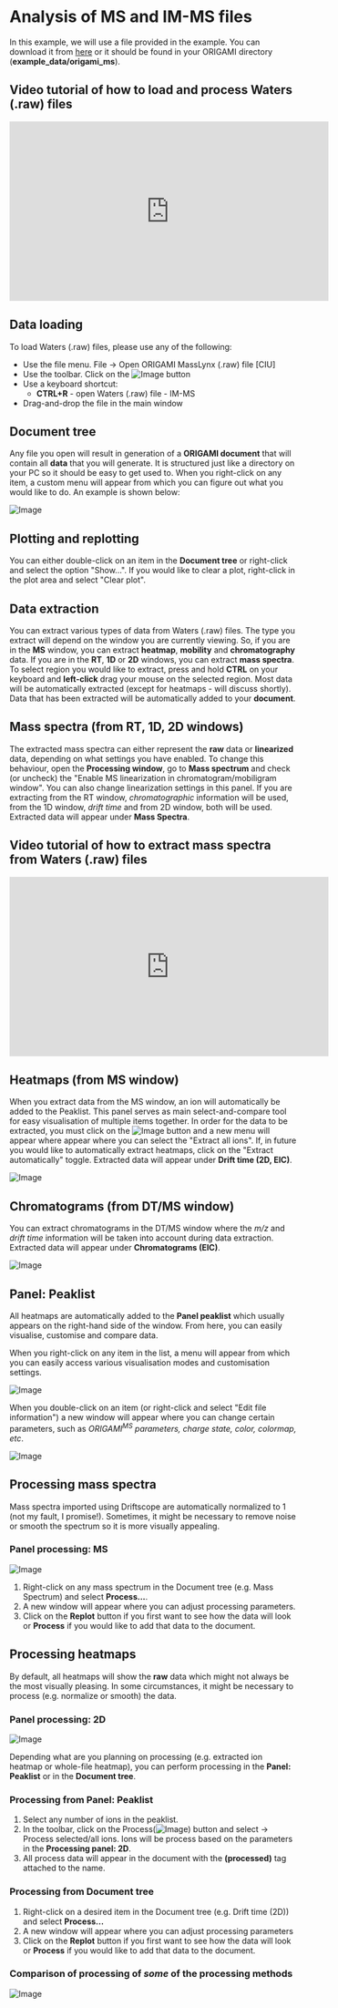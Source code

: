 # Analysis of MS and IM-MS files

In this example, we will use a file provided in the example. You can download it from [here](../example-files/ORIGAMI_ConA_z20.raw.zip) or it should be found in your ORIGAMI directory (**example_data/origami_ms**).

## Video tutorial of how to load and process Waters (.raw) files

<iframe width="560" height="315" src="https://www.youtube.com/embed/nK7JO2zwDz4" frameborder="0" allow="accelerometer; autoplay; encrypted-media; gyroscope; picture-in-picture" allowfullscreen></iframe>

## Data loading

To load Waters (.raw) files, please use any of the following:

* Use the file menu. File -> Open ORIGAMI MassLynx (.raw) file [CIU]
* Use the toolbar. Click on the ![Image](img/origami-data-icon.png) button
* Use a keyboard shortcut:
  * **CTRL+R** - open Waters (.raw) file - IM-MS
* Drag-and-drop the file in the main window

## Document tree

Any file you open will result in generation of a **ORIGAMI document** that will contain all **data** that you will generate. It is structured just like a directory on your PC so it should be easy to get used to. When you right-click on any item, a custom menu will appear from which you can figure out what you would like to do. An example is shown below:

![Image](img/document-tree.png)

## Plotting and replotting

You can either double-click on an item in the **Document tree** or right-click and select the option "Show...". If you would like to clear a plot, right-click in the plot area and select "Clear plot".

## Data extraction

You can extract various types of data from Waters (.raw) files. The type you extract will depend on the window you are currently viewing. So, if you are in the **MS** window, you can extract **heatmap**, **mobility** and **chromatography** data. If you are in the **RT**, **1D** or **2D** windows, you can extract **mass spectra**. To select region you would like to extract, press and hold **CTRL** on your keyboard and **left-click** drag your mouse on the selected region. Most data will be automatically extracted (except for heatmaps - will discuss shortly). Data that has been extracted will be automatically added to your **document**.

## Mass spectra (from RT, 1D, 2D windows)

The extracted mass spectra can either represent the **raw** data or **linearized** data, depending on what settings you have enabled. To change this behaviour, open the **Processing window**, go to **Mass spectrum** and check (or uncheck) the "Enable MS linearization in chromatogram/mobiligram window". You can also change linearization settings in this panel. If you are extracting from the RT window, *chromatographic* information will be used, from the 1D window, *drift time* and from 2D window, both will be used. Extracted data will appear under **Mass Spectra**.

## Video tutorial of how to extract mass spectra from Waters (.raw) files

<iframe width="560" height="315" src="https://www.youtube.com/embed/QyiAhztgf_M" frameborder="0" allow="accelerometer; autoplay; encrypted-media; gyroscope; picture-in-picture" allowfullscreen></iframe>

## Heatmaps (from MS window)

When you extract data from the MS window, an ion will automatically be added to the Peaklist. This panel serves as main select-and-compare tool for easy visualisation of multiple items together. In order for the data to be extracted, you must click on the ![Image](img/extract-icon.png) button and a new menu will appear where appear where you can select the "Extract all ions". If, in future you would like to automatically extract heatmaps, click on the "Extract automatically" toggle. Extracted data will appear under **Drift time (2D, EIC)**.

![Image](img/extract-heatmap-from-ms.png)

## Chromatograms (from DT/MS window)

You can extract chromatograms in the DT/MS window where the *m/z* and *drift time* information will be taken into account during data extraction. Extracted data will appear under **Chromatograms (EIC)**.

![Image](img/extract-rt-from-dtms.png)

## Panel: Peaklist

All heatmaps are automatically added to the **Panel peaklist** which usually appears on the right-hand side of the window. From here, you can easily visualise, customise and compare data.

When you right-click on any item in the list, a menu will appear from which you can easily access various visualisation modes and customisation settings.

![Image](img/panel-ion-list-right-click-menu.png)

When you double-click on an item (or right-click and select "Edit file information") a new window will appear where you can change certain parameters, such as *ORIGAMI<sup>MS</sup> parameters, charge state, color, colormap, etc*.

![Image](img/panel-ion-list-customise-item.png)

## Processing mass spectra

Mass spectra imported using Driftscope are automatically normalized to 1 (not my fault, I promise!). Sometimes, it might be necessary to remove noise or smooth the spectrum so it is more visually appealing.

### Panel processing: MS

![Image](img/panel-process-MS.png)

1. Right-click on any mass spectrum in the Document tree (e.g. Mass Spectrum) and select **Process...**.
2. A new window will appear where you can adjust processing parameters.
3. Click on the **Replot** button if you first want to see how the data will look or **Process** if you would like to add that data to the document.

## Processing heatmaps

By default, all heatmaps will show the **raw** data which might not always be the most visually pleasing. In some circumstances, it might be necessary to process (e.g. normalize or smooth) the data.

### Panel processing: 2D

![Image](img/panel_process_2D.png)

Depending what are you planning on processing (e.g. extracted ion heatmap or whole-file heatmap), you can perform processing in the **Panel: Peaklist** or in the **Document tree**.

### Processing from **Panel: Peaklist**

1. Select any number of ions in the peaklist.
2. In the toolbar, click on the Process(![Image](img/process-icon.png)) button and select -> Process selected/all ions. Ions will be process based on the parameters in the **Processing panel: 2D**.
3. All process data will appear in the document with the **(processed)** tag attached to the name.

### Processing from **Document tree**

1. Right-click on a desired item in the Document tree (e.g. Drift time (2D)) and select **Process...**
2. A new window will appear where you can adjust processing parameters
3. Click on the **Replot** button if you first want to see how the data will look or **Process** if you would like to add that data to the document.

### Comparison of processing of *some* of the processing methods

![Image](img/heatmap-processing.png)
